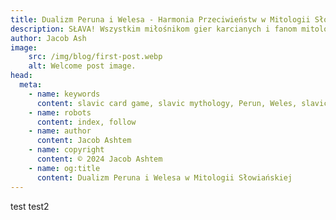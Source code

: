 ```yaml
---
title: Dualizm Peruna i Welesa - Harmonia Przeciwieństw w Mitologii Słowiańskiej
description: SŁAVA! Wszystkim miłośnikom gier karcianych i fanom mitologii słowiańskiej, odkryjcie fascynujący dualizm Peruna i Welesa, który rzuca nowe światło na słowiańskie rozumienie równowagi świata.
author: Jacob Ash
image:
    src: /img/blog/first-post.webp
    alt: Welcome post image.
head:
  meta:
    - name: keywords
      content: slavic card game, slavic mythology, Perun, Weles, slavic gods
    - name: robots
      content: index, follow
    - name: author
      content: Jacob Ashtem
    - name: copyright
      content: © 2024 Jacob Ashtem
    - name: og:title
      content: Dualizm Peruna i Welesa w Mitologii Słowiańskiej
---
```

test<!--more-->
test2